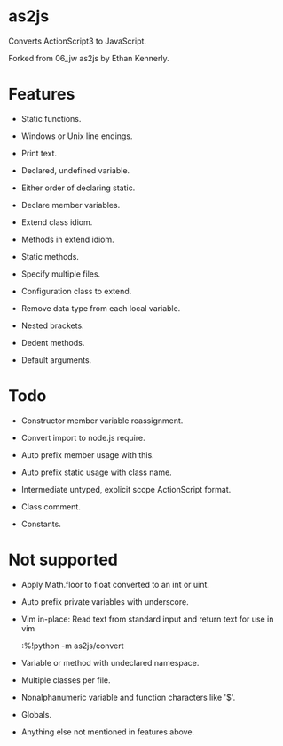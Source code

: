 as2js
=====

Converts ActionScript3 to JavaScript.

Forked from 06\_jw as2js by Ethan Kennerly.

Features
========

 * Static functions.

 * Windows or Unix line endings.

 * Print text.

 * Declared, undefined variable.

 * Either order of declaring static.

 * Declare member variables.

 * Extend class idiom.

 * Methods in extend idiom.

 * Static methods.

 * Specify multiple files.

 * Configuration class to extend.

 * Remove data type from each local variable.

 * Nested brackets.

 * Dedent methods.

 * Default arguments.

Todo
====

 * Constructor member variable reassignment.

 * Convert import to node.js require.

 * Auto prefix member usage with this.

 * Auto prefix static usage with class name.

 * Intermediate untyped, explicit scope ActionScript format.

 * Class comment.

 * Constants.


Not supported
=============

 * Apply Math.floor to float converted to an int or uint.

 * Auto prefix private variables with underscore.

 * Vim in-place:  Read text from standard input and return text for use in vim 

    :%!python -m as2js/convert

 * Variable or method with undeclared namespace.

 * Multiple classes per file.
 
 * Nonalphanumeric variable and function characters like '$'.

 * Globals.

 * Anything else not mentioned in features above.
